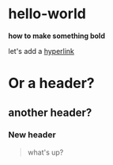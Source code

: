 # hello-world

**how to make something bold**

let's add a [hyperlink](www.google.com) 

Or a header?
===========

another header?
--------------

### New header 

> what's up?
